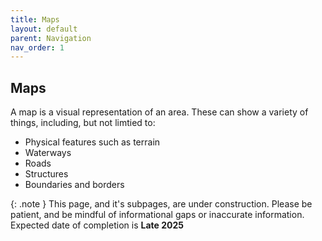 ```yaml
---
title: Maps
layout: default
parent: Navigation
nav_order: 1
---
```

## Maps
A map is a visual representation of an area. These can show a variety of things, including, but not limtied to:
- Physical features such as terrain
- Waterways
- Roads
- Structures
- Boundaries and borders

{: .note }
This page, and it's subpages, are under construction. Please be patient, and be mindful of informational gaps or inaccurate information. Expected date of completion is **Late 2025**
